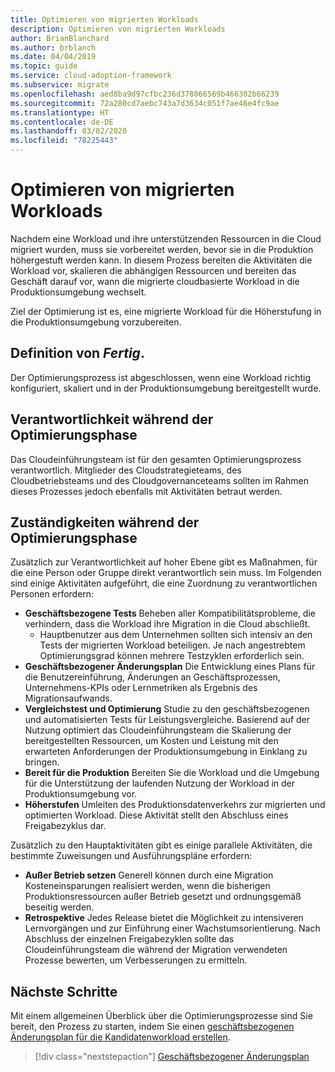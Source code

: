 ```yaml
---
title: Optimieren von migrierten Workloads
description: Optimieren von migrierten Workloads
author: BrianBlanchard
ms.author: brblanch
ms.date: 04/04/2019
ms.topic: guide
ms.service: cloud-adoption-framework
ms.subservice: migrate
ms.openlocfilehash: aed8ba9d97cfbc236d378066569b466302b66239
ms.sourcegitcommit: 72a280cd7aebc743a7d3634c051f7ae46e4fc9ae
ms.translationtype: HT
ms.contentlocale: de-DE
ms.lasthandoff: 03/02/2020
ms.locfileid: "78225443"
---
```

# <a name="optimize-migrated-workloads"></a>Optimieren von migrierten Workloads

Nachdem eine Workload und ihre unterstützenden Ressourcen in die Cloud migriert wurden, muss sie vorbereitet werden, bevor sie in die Produktion höhergestuft werden kann. In diesem Prozess bereiten die Aktivitäten die Workload vor, skalieren die abhängigen Ressourcen und bereiten das Geschäft darauf vor, wann die migrierte cloudbasierte Workload in die Produktionsumgebung wechselt.

Ziel der Optimierung ist es, eine migrierte Workload für die Höherstufung in die Produktionsumgebung vorzubereiten.

## <a name="definition-of-done"></a>Definition von *Fertig*.

Der Optimierungsprozess ist abgeschlossen, wenn eine Workload richtig konfiguriert, skaliert und in der Produktionsumgebung bereitgestellt wurde.

## <a name="accountability-during-optimization"></a>Verantwortlichkeit während der Optimierungsphase

Das Cloudeinführungsteam ist für den gesamten Optimierungsprozess verantwortlich. Mitglieder des Cloudstrategieteams, des Cloudbetriebsteams und des Cloudgovernanceteams sollten im Rahmen dieses Prozesses jedoch ebenfalls mit Aktivitäten betraut werden.

## <a name="responsibilities-during-optimization"></a>Zuständigkeiten während der Optimierungsphase

Zusätzlich zur Verantwortlichkeit auf hoher Ebene gibt es Maßnahmen, für die eine Person oder Gruppe direkt verantwortlich sein muss. Im Folgenden sind einige Aktivitäten aufgeführt, die eine Zuordnung zu verantwortlichen Personen erfordern:

- **Geschäftsbezogene Tests** Beheben aller Kompatibilitätsprobleme, die verhindern, dass die Workload ihre Migration in die Cloud abschließt.
  - Hauptbenutzer aus dem Unternehmen sollten sich intensiv an den Tests der migrierten Workload beteiligen. Je nach angestrebtem Optimierungsgrad können mehrere Testzyklen erforderlich sein.
- **Geschäftsbezogener Änderungsplan** Die Entwicklung eines Plans für die Benutzereinführung, Änderungen an Geschäftsprozessen, Unternehmens-KPIs oder Lernmetriken als Ergebnis des Migrationsaufwands.
- **Vergleichstest und Optimierung** Studie zu den geschäftsbezogenen und automatisierten Tests für Leistungsvergleiche. Basierend auf der Nutzung optimiert das Cloudeinführungsteam die Skalierung der bereitgestellten Ressourcen, um Kosten und Leistung mit den erwarteten Anforderungen der Produktionsumgebung in Einklang zu bringen.
- **Bereit für die Produktion** Bereiten Sie die Workload und die Umgebung für die Unterstützung der laufenden Nutzung der Workload in der Produktionsumgebung vor.
- **Höherstufen** Umleiten des Produktionsdatenverkehrs zur migrierten und optimierten Workload. Diese Aktivität stellt den Abschluss eines Freigabezyklus dar.

Zusätzlich zu den Hauptaktivitäten gibt es einige parallele Aktivitäten, die bestimmte Zuweisungen und Ausführungspläne erfordern:

- **Außer Betrieb setzen** Generell können durch eine Migration Kosteneinsparungen realisiert werden, wenn die bisherigen Produktionsressourcen außer Betrieb gesetzt und ordnungsgemäß beseitig werden.
- **Retrospektive** Jedes Release bietet die Möglichkeit zu intensiveren Lernvorgängen und zur Einführung einer Wachstumsorientierung. Nach Abschluss der einzelnen Freigabezyklen sollte das Cloudeinführungsteam die während der Migration verwendeten Prozesse bewerten, um Verbesserungen zu ermitteln.

## <a name="next-steps"></a>Nächste Schritte

Mit einem allgemeinen Überblick über die Optimierungsprozesse sind Sie bereit, den Prozess zu starten, indem Sie einen [geschäftsbezogenen Änderungsplan für die Kandidatenworkload erstellen](./business-change-plan.md).

> [!div class="nextstepaction"]
> [Geschäftsbezogener Änderungsplan](./business-change-plan.md)
